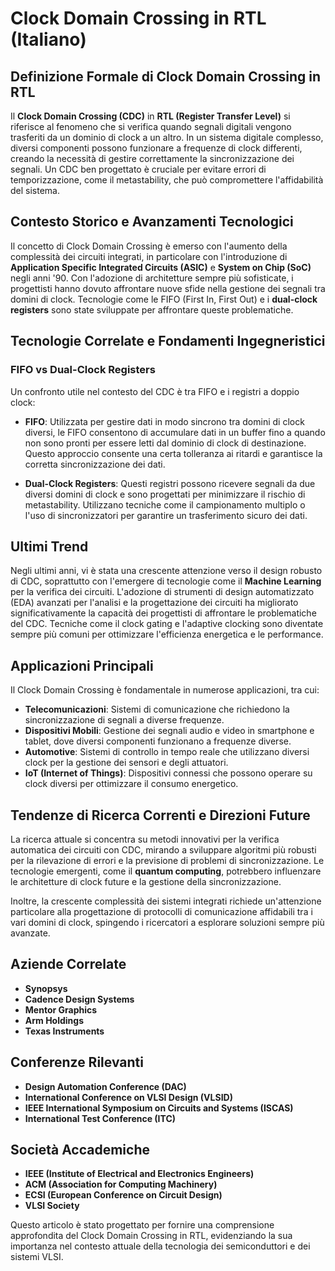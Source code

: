 # Clock Domain Crossing in RTL (Italiano)

## Definizione Formale di Clock Domain Crossing in RTL

Il **Clock Domain Crossing (CDC)** in **RTL (Register Transfer Level)** si riferisce al fenomeno che si verifica quando segnali digitali vengono trasferiti da un dominio di clock a un altro. In un sistema digitale complesso, diversi componenti possono funzionare a frequenze di clock differenti, creando la necessità di gestire correttamente la sincronizzazione dei segnali. Un CDC ben progettato è cruciale per evitare errori di temporizzazione, come il metastability, che può compromettere l'affidabilità del sistema.

## Contesto Storico e Avanzamenti Tecnologici

Il concetto di Clock Domain Crossing è emerso con l'aumento della complessità dei circuiti integrati, in particolare con l'introduzione di **Application Specific Integrated Circuits (ASIC)** e **System on Chip (SoC)** negli anni '90. Con l'adozione di architetture sempre più sofisticate, i progettisti hanno dovuto affrontare nuove sfide nella gestione dei segnali tra domini di clock. Tecnologie come le FIFO (First In, First Out) e i **dual-clock registers** sono state sviluppate per affrontare queste problematiche.

## Tecnologie Correlate e Fondamenti Ingegneristici

### FIFO vs Dual-Clock Registers

Un confronto utile nel contesto del CDC è tra FIFO e i registri a doppio clock:

- **FIFO**: Utilizzata per gestire dati in modo sincrono tra domini di clock diversi, le FIFO consentono di accumulare dati in un buffer fino a quando non sono pronti per essere letti dal dominio di clock di destinazione. Questo approccio consente una certa tolleranza ai ritardi e garantisce la corretta sincronizzazione dei dati.

- **Dual-Clock Registers**: Questi registri possono ricevere segnali da due diversi domini di clock e sono progettati per minimizzare il rischio di metastability. Utilizzano tecniche come il campionamento multiplo o l'uso di sincronizzatori per garantire un trasferimento sicuro dei dati.

## Ultimi Trend

Negli ultimi anni, vi è stata una crescente attenzione verso il design robusto di CDC, soprattutto con l'emergere di tecnologie come il **Machine Learning** per la verifica dei circuiti. L'adozione di strumenti di design automatizzato (EDA) avanzati per l'analisi e la progettazione dei circuiti ha migliorato significativamente la capacità dei progettisti di affrontare le problematiche del CDC. Tecniche come il clock gating e l'adaptive clocking sono diventate sempre più comuni per ottimizzare l'efficienza energetica e le performance.

## Applicazioni Principali

Il Clock Domain Crossing è fondamentale in numerose applicazioni, tra cui:

- **Telecomunicazioni**: Sistemi di comunicazione che richiedono la sincronizzazione di segnali a diverse frequenze.
- **Dispositivi Mobili**: Gestione dei segnali audio e video in smartphone e tablet, dove diversi componenti funzionano a frequenze diverse.
- **Automotive**: Sistemi di controllo in tempo reale che utilizzano diversi clock per la gestione dei sensori e degli attuatori.
- **IoT (Internet of Things)**: Dispositivi connessi che possono operare su clock diversi per ottimizzare il consumo energetico.

## Tendenze di Ricerca Correnti e Direzioni Future

La ricerca attuale si concentra su metodi innovativi per la verifica automatica dei circuiti con CDC, mirando a sviluppare algoritmi più robusti per la rilevazione di errori e la previsione di problemi di sincronizzazione. Le tecnologie emergenti, come il **quantum computing**, potrebbero influenzare le architetture di clock future e la gestione della sincronizzazione.

Inoltre, la crescente complessità dei sistemi integrati richiede un'attenzione particolare alla progettazione di protocolli di comunicazione affidabili tra i vari domini di clock, spingendo i ricercatori a esplorare soluzioni sempre più avanzate.

## Aziende Correlate

- **Synopsys**
- **Cadence Design Systems**
- **Mentor Graphics**
- **Arm Holdings**
- **Texas Instruments**

## Conferenze Rilevanti

- **Design Automation Conference (DAC)**
- **International Conference on VLSI Design (VLSID)**
- **IEEE International Symposium on Circuits and Systems (ISCAS)**
- **International Test Conference (ITC)**

## Società Accademiche

- **IEEE (Institute of Electrical and Electronics Engineers)**
- **ACM (Association for Computing Machinery)**
- **ECSI (European Conference on Circuit Design)**
- **VLSI Society** 

Questo articolo è stato progettato per fornire una comprensione approfondita del Clock Domain Crossing in RTL, evidenziando la sua importanza nel contesto attuale della tecnologia dei semiconduttori e dei sistemi VLSI.